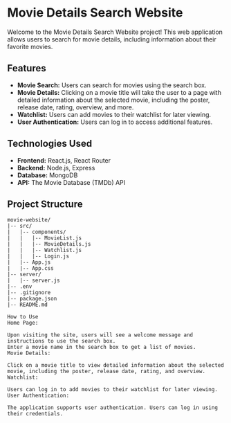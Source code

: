 # Movie Details Search Website

Welcome to the Movie Details Search Website project! This web application allows users to search for movie details, including information about their favorite movies.

## Features

- **Movie Search:** Users can search for movies using the search box.
- **Movie Details:** Clicking on a movie title will take the user to a page with detailed information about the selected movie, including the poster, release date, rating, overview, and more.
- **Watchlist:** Users can add movies to their watchlist for later viewing.
- **User Authentication:** Users can log in to access additional features.

## Technologies Used

- **Frontend:** React.js, React Router
- **Backend:** Node.js, Express
- **Database:** MongoDB
- **API:** The Movie Database (TMDb) API

## Project Structure

```plaintext
movie-website/
|-- src/
|   |-- components/
|   |   |-- MovieList.js
|   |   |-- MovieDetails.js
|   |   |-- Watchlist.js
|   |   |-- Login.js
|   |-- App.js
|   |-- App.css
|-- server/
|   |-- server.js
|-- .env
|-- .gitignore
|-- package.json
|-- README.md

How to Use
Home Page:

Upon visiting the site, users will see a welcome message and instructions to use the search box.
Enter a movie name in the search box to get a list of movies.
Movie Details:

Click on a movie title to view detailed information about the selected movie, including the poster, release date, rating, and overview.
Watchlist:

Users can log in to add movies to their watchlist for later viewing.
User Authentication:

The application supports user authentication. Users can log in using their credentials.
